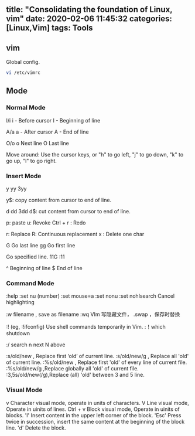title: "Consolidating the foundation of Linux, vim"
date: 2020-02-06 11:45:32
categories: [Linux,Vim]
tags: Tools
---
## vim
Global config.
```bash
vi /etc/vimrc
```

## Mode
### Normal Mode
I/i
i - Before cursor
I - Beginning of line

A/a
a - After cursor
A - End of line

O/o
o Next line
O Last line

Move around:  Use the cursor keys, or "h" to go left, "j" to go down, "k" to go up, "l" to go right.

### Insert Mode
y  yy 3yy 

y$: copy content from cursor to end of line.

d dd 3dd 
d$: cut content from cursor to end of line.

p: paste
u: Revoke
Ctrl + r : Redo

r: Replace
R: Continuous replacement
x : Delete one char


G Go last line
gg Go first line

Go specified line.
11G 
:11


^ Beginning of line
$ End of line

### Command Mode
:help 
:set nu (number)
:set mouse=a
:set nonu 
:set nohlsearch Cancel highlighting

:w filename , save as filename
:wq
    VIm  写隐藏文件， .swap ，保存时替换

:! (eg, :!ifconfig) Use shell commands temporarily in Vim.
:！which shutdown

:/  search
n next 
N  above

:s/old/new  , Replace first ‘old’ of current line.
:s/old/new/g  , Replace all 'old' of current line.
:%s/old/new  , Replace first 'old' of every line of current file.
:%s/old/new/g  ,Replace globally all 'old' of current file. 
:3,5s/old/new(/g),Replace (all) 'old' between 3 and 5 line.



### Visual Mode
v Character visual mode, operate in units of characters.
V Line visual mode, Operate in uinits of lines.
Ctrl + v Block visual mode, Operate in uinits of blocks.
    'I' Insert content in the upper left corner of the block.
    'Esc'  Press twice in succession, insert the same content at the beginning of the block line.
    'd' Delete the block.

